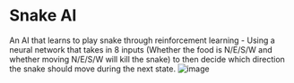 # Snake AI
An AI that learns to play snake through reinforcement learning - Using a neural network that takes in 8 inputs (Whether the food is N/E/S/W and whether moving N/E/S/W will kill the snake) to then decide which direction the snake should move during the next state.
![image](https://user-images.githubusercontent.com/90630353/137956599-299e93d2-979b-4692-b98d-06cc586f59e2.png)
